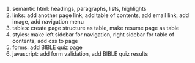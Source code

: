 1. semantic html: headings, paragraphs, lists, highlights
2. links: add another page link, add table of contents, add email link, add image, add navigation menu
3. tables: create page structure as table, make resume page as table
4. styles: make left sidebar for navigation, right sidebar for table of contents, add css to page
5. forms: add BIBLE quiz page
6. javascript: add form validation, add BIBLE quiz results